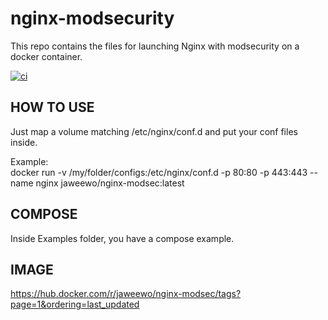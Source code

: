 # nginx-modsecurity
This repo contains the files for launching Nginx with modsecurity on a docker container.


[![ci](https://github.com/jaweewo/nginx-modsecurity/actions/workflows/main.yml/badge.svg)](https://github.com/jaweewo/nginx-modsecurity/actions/workflows/main.yml)
## HOW TO USE
Just map a volume matching /etc/nginx/conf.d and put your conf files inside.

Example:  
docker run -v /my/folder/configs:/etc/nginx/conf.d -p 80:80 -p 443:443 --name nginx jaweewo/nginx-modsec:latest

## COMPOSE
Inside Examples folder, you have a compose example.

## IMAGE
https://hub.docker.com/r/jaweewo/nginx-modsec/tags?page=1&ordering=last_updated
